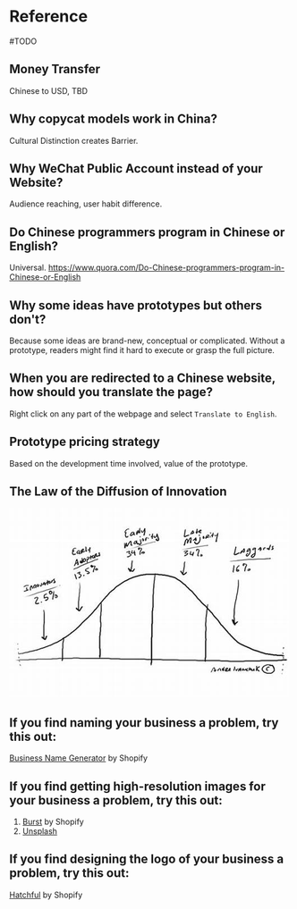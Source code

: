 # Reference
#TODO

## Money Transfer
Chinese to USD, TBD

## Why copycat models work in China?
Cultural Distinction creates Barrier.

## Why WeChat Public Account instead of your Website?
Audience reaching, user habit difference.

## Do Chinese programmers program in Chinese or English?
Universal.
https://www.quora.com/Do-Chinese-programmers-program-in-Chinese-or-English

## Why some ideas have prototypes but others don't?
Because some ideas are brand-new, conceptual or complicated. Without a prototype, readers might find it hard to execute or grasp the full picture.

## When you are redirected to a Chinese website, how should you translate the page?
Right click on any part of the webpage and select `Translate to English`.

## Prototype pricing strategy
Based on the development time involved, value of the prototype.

## The Law of the Diffusion of Innovation
![The Law of the Diffusion of Innovation](images/reference_InnovationDiffusionLaw.jpeg)

## If you find naming your business a problem, try this out:
[Business Name Generator](https://www.shopify.com/tools/business-name-generator) by Shopify

## If you find getting high-resolution images for your business a problem, try this out:
1. [Burst](https://burst.shopify.com/) by Shopify
2. [Unsplash](https://unsplash.com/)

## If you find designing the logo of your business a problem, try this out:
[Hatchful](https://hatchful.shopify.com/) by Shopify
